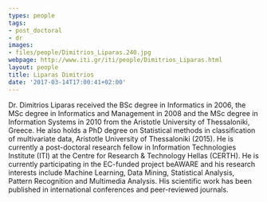 ```yaml
---
types: people
tags:
- post_doctoral
- dr
images:
- files/people/Dimitrios_Liparas.240.jpg
webpage: http://www.iti.gr/iti/people/Dimitrios_Liparas.html
layout: people
title: Liparas Dimitrios
date: '2017-03-14T17:00:41+02:00'
---
```

<p>Dr. Dimitrios Liparas received the BSc degree in Informatics in 2006, the MSc degree in Informatics and Management in 2008 and the MSc degree in Information Systems in 2010 from the Aristotle University of Thessaloniki, Greece. He also holds a PhD degree on Statistical methods in classification of multivariate data, Aristotle University of Thessaloniki (2015). He is currently a post-doctoral research fellow in Information Technologies Institute (ITI) at the Centre for Research &amp; Technology Hellas (CERTH). He is currently participating in the EC-funded project beAWARE and his research interests include Machine Learning, Data Mining, Statistical Analysis, Pattern Recognition and Multimedia Analysis. His scientific work has been published in international conferences and peer-reviewed journals.</p>
